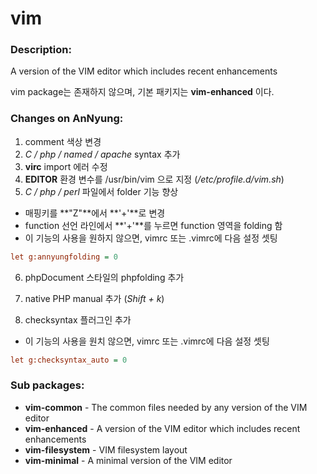 # vim

### Description:
A version of the VIM editor which includes recent enhancements

vim package는 존재하지 않으며, 기본 패키지는 **vim-enhanced** 이다.

### Changes on AnNyung:
1. comment 색상 변경
2. _C / php / named / apache_ syntax 추가
3. **virc** import 에러 수정
4. **EDITOR** 환경 변수를 /usr/bin/vim 으로 지정 (_/etc/profile.d/vim.sh_)
5. _C / php / perl_ 파일에서 folder 기능 향상
 * 매핑키를 **"Z"**에서 **'+'**로 변경
 * function 선언 라인에서 **'+'**를 누르면 function 영역을 folding 함
 * 이 기능의 사용을 원하지 않으면, vimrc 또는 .vimrc에 다음 설정 셋팅
 ```ini
 let g:annyungfolding = 0
 ```
6. phpDocument 스타일의 phpfolding 추가

7. native PHP manual 추가 (_Shift + k_)
8. checksyntax 플러그인 추가
 * 이 기능의 사용을 원치 않으면, vimrc 또는 .vimrc에 다음 설정 셋팅
 ```ini
 let g:checksyntax_auto = 0
 ```

### Sub packages:
* **vim-common** - The common files needed by any version of the VIM editor
* **vim-enhanced** - A version of the VIM editor which includes recent enhancements
* **vim-filesystem** - VIM filesystem layout
* **vim-minimal** - A minimal version of the VIM editor